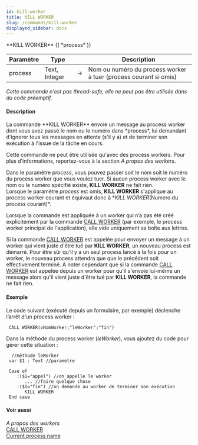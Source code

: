 ```yaml
---
id: kill-worker
title: KILL WORKER
slug: /commands/kill-worker
displayed_sidebar: docs
---
```


<!--REF #_command_.KILL WORKER.Syntax-->**KILL WORKER** {( *process* )}<!-- END REF-->
<!--REF #_command_.KILL WORKER.Params-->
| Paramètre | Type |  | Description |
| --- | --- | --- | --- |
| process | Text, Integer | &#8594;  | Nom ou numéro du process worker à tuer (process courant si omis) |

<!-- END REF-->

*Cette commande n'est pas thread-safe, elle ne peut pas être utilisée dans du code préemptif.*


#### Description 

<!--REF #_command_.KILL WORKER.Summary-->La commande **KILL WORKER** envoie un message au process worker dont vous avez passé le nom ou le numéro dans *process*, lui demandant d'ignorer tous les messages en attente (s'il y a) et de terminer son exécution à l'issue de la tâche en cours.<!-- END REF-->

Cette commande ne peut être utilisée qu'avec des process workers. Pour plus d'informations, reportez-vous à la section *A propos des workers*. 

Dans le paramètre *process*, vous pouvez passer soit le nom soit le numéro du process worker que vous voulez tuer. Si aucun process worker avec le nom ou le numéro spécifié existe, **KILL WORKER** ne fait rien.  
Lorsque le paramètre *process* est omis, **KILL WORKER** s'applique au process worker courant et équivaut donc à **KILL WORKER*(Numero du process courant)*.

Lorsque la commande est appliquée à un worker qui n’a pas été créé explicitement par la commande [CALL WORKER](call-worker.md) (par exemple, le process worker principal de l'application), elle vide uniquement sa boîte aux lettres.

Si la commande [CALL WORKER](call-worker.md) est appelée pour envoyer un message à un worker qui vient juste d'être tué par **KILL WORKER**, un nouveau process est démarré. Pour être sûr qu'il y a un seul process lancé à la fois pour un worker, le nouveau process attendra que que le précédent soit effectivement terminé. A noter cependant que si la commande [CALL WORKER](call-worker.md) est appelée depuis un worker pour qu'il s'envoie lui-même un message alors qu'il vient juste d'être tué par **KILL WORKER**, la commande ne fait rien. 

#### Exemple 

Le code suivant (exécuté depuis un formulaire, par exemple) déclenche l’arrêt d'un process worker :

```4d
 CALL WORKER(vNomWorker;"leWorker";"fin")
```

Dans la méthode du process worker (*leWorker*), vous ajoutez du code pour gérer cette situation :

```4d
  //méthode leWorker
 var $1 : Text //paramètre
 
 Case of
    :($1="appel") //on appelle le worker
       ... //faire quelque chose
    :($1="fin") //on demande au worker de terminer son exécution
       KILL WORKER
 End case
```

#### Voir aussi 

*A propos des workers*  
[CALL WORKER](call-worker.md)  
[Current process name](current-process-name.md)  